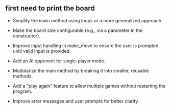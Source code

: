 
## first need to print the board

-   Simplify the iswin method using loops or a more generalized approach.

-   Make the board size configurable (e.g., via a parameter in the constructor).

-   Improve input handling in make_move to ensure the user is prompted until valid input is provided.

-   Add an AI opponent for single-player mode.

-    Modularize the main method by breaking it into smaller, reusable methods.

-   Add a "play again" feature to allow multiple games without restarting the program.

-    Improve error messages and user prompts for better clarity.


